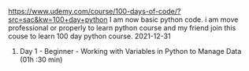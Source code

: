 https://www.udemy.com/course/100-days-of-code/?src=sac&kw=100+day+python
I am now basic python code. i am move professional or properly to learn python course and my friend join this couse to learn 100 day python course.
2021-12-31
  1. Day 1 - Beginner - Working with Variables in Python to Manage Data (01h :30 min)
